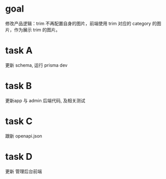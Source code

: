 # goal
修改产品逻辑：trim 不再配置自身的图片，前端使用 trim 对应的 category 的图片，作为展示 trim 的图片。

# task A 
更新 schema, 运行 prisma dev

# task B 
更新app 与 admin 后端代码, 及相关测试

# task C 
跟新 openapi.json

# task D
更新 管理后台前端
